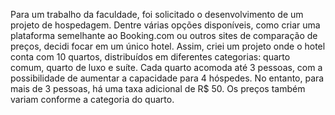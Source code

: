 Para um trabalho da faculdade, foi solicitado o desenvolvimento de um projeto de hospedagem. Dentre várias opções disponíveis, como criar uma plataforma semelhante ao Booking.com ou outros sites de comparação de preços, decidi focar em um único hotel. Assim, criei um projeto onde o hotel conta com 10 quartos, distribuídos em diferentes categorias: quarto comum, quarto de luxo e suíte. Cada quarto acomoda até 3 pessoas, com a possibilidade de aumentar a capacidade para 4 hóspedes. No entanto, para mais de 3 pessoas, há uma taxa adicional de R$ 50. Os preços também variam conforme a categoria do quarto.

